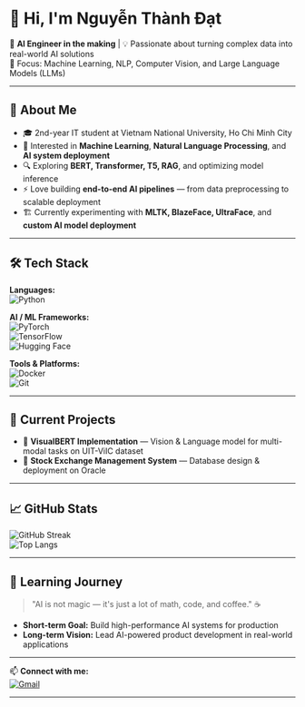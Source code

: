 # 👋 Hi, I'm Nguyễn Thành Đạt  

🚀 **AI Engineer in the making** | 💡 Passionate about turning complex data into real-world AI solutions  
🎯 Focus: Machine Learning, NLP, Computer Vision, and Large Language Models (LLMs)  

---

## 🧠 About Me  
- 🎓 2nd-year IT student at Vietnam National University, Ho Chi Minh City  
- 🤖 Interested in **Machine Learning**, **Natural Language Processing**, and **AI system deployment**  
- 🔍 Exploring **BERT, Transformer, T5, RAG**, and optimizing model inference  
- ⚡ Love building **end-to-end AI pipelines** — from data preprocessing to scalable deployment  
- 🏗 Currently experimenting with **MLTK, BlazeFace, UltraFace**, and **custom AI model deployment**  

---

## 🛠 Tech Stack  

**Languages:**  
![Python](https://img.shields.io/badge/Python-3776AB?logo=python&logoColor=fff)  

**AI / ML Frameworks:**  
![PyTorch](https://img.shields.io/badge/PyTorch-EE4C2C?logo=pytorch&logoColor=fff)  
![TensorFlow](https://img.shields.io/badge/TensorFlow-FF6F00?logo=tensorflow&logoColor=fff)  
![Hugging Face](https://img.shields.io/badge/HuggingFace-FFD21E?logo=huggingface&logoColor=000)  

**Tools & Platforms:**  
![Docker](https://img.shields.io/badge/Docker-2496ED?logo=docker&logoColor=fff)  
![Git](https://img.shields.io/badge/Git-F05032?logo=git&logoColor=fff)  

---

## 📌 Current Projects  
- 🔹 **VisualBERT Implementation** — Vision & Language model for multi-modal tasks on UIT-ViIC dataset
- 🔹 **Stock Exchange Management System** — Database design & deployment on Oracle  
---

## 📈 GitHub Stats  
![GitHub Streak](https://github-readme-streak-stats.herokuapp.com/?user=YOUR_USERNAME&theme=radical)  
![Top Langs](https://github-readme-stats.vercel.app/api/top-langs/?username=thanhdatnguyentk&layout=compact&theme=radical)  

---

## 🌱 Learning Journey  
> "AI is not magic — it's just a lot of math, code, and coffee." ☕  

- **Short-term Goal:** Build high-performance AI systems for production  
- **Long-term Vision:** Lead AI-powered product development in real-world applications  

---

📫 **Connect with me:**  
[![Gmail](https://img.shields.io/badge/Email-D14836?logo=gmail&logoColor=fff)](mailto:23520261@gm.uit.edu.vn)  

---
